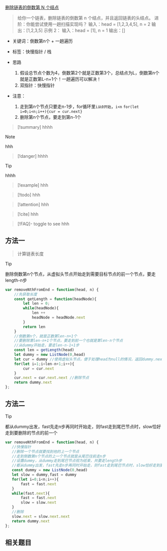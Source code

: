 
[删除链表的倒数第 N 个结点](https://leetcode.cn/problems/remove-nth-node-from-end-of-list/)


>给你一个链表，删除链表的倒数第 n 个结点，并且返回链表的头结点。
>进阶：你能尝试使用一趟扫描实现吗？
>输入：head = [1,2,3,4,5], n = 2 输出：[1,2,3,5] 示例 2：
   输入：head = [1], n = 1 输出：[] 



- 关键词：倒数第n个 + 一趟遍历

- 标签：快慢指针 /  栈
- 思路
	1. 假设总节点个数为4，倒数第2个就是正数第3个，总结点为L，倒数第n个就是正数第L-n+1个！一趟遍历可以解决！
	2. 双指针：快慢指针
- 注意：
	1. 走到第n个节点只要走n-1步，for循环里`i从0开始`，`i<n`
	 `for(let i=0;i<n;i++){cur = cur.next}`
	 2. 删除第n个节点，要走到第n-1个



>[!summary]
>hhhh


>[!note]
>hhh

>[!danger]
>hhhh

>[!tip]
>hhhh

>[!example]
>hhh

>[!todo]
>hhh

>[!attention]
>hhh

>[!cite]
>hhh

>[!FAQ]- toggle to see
>hhh







## 方法一
>计算链表长度


>[!tip]
>删除倒数第n个节点，从虚拟头节点开始走到需要目标节点的前一个节点，要走length-n步



```javascript
var removeNthFromEnd = function(head, n) {
    //先获取长度
    const getLength = function(headNode){
        let len = 0;
        while(headNode){
            len ++
            headNode = headNode.next
        }
        return len
    }
    //倒数第n个，就是正数第len-n+1个
    //要删除第len-n+1个节点，要走到前一个也就是第len-n个节点
    //从dummy开始走，要走len-n-1+1步
    const len = getLength(head)
    let dummy = new ListNode(0,head)
    let cur = dummy //使用虚拟头节点，便于处理head为null的情况，返回dummy.nexy就行
    for(let i=1;i<len-n+1;i++){
        cur = cur.next
    }
    cur.next = cur.next.next //删除节点
    return dummy.next
};
```


## 方法二
>[!tip]
>都从dummy出发，fast先走n步再同时开始走，则fast走到尾巴节点时，slow恰好走到要删除的节点的前一个
```javascript
var removeNthFromEnd = function(head, n) {
   //快慢指针
   //删除一个节点就要找到他的上一个节点
   //走到倒数第n个节点的上一个节点就是从尾巴往前走n步
   //设置dummy，从dummy走到尾巴节点视为结束，共要走length步
   //都从dummy出发，fast先走n步再同时开始走，则fast走到尾巴节点时，slow恰好走到要删除的节点的前一个
   const dummy = new ListNode(0,head)
   let slow = dummy,fast = dummy
   for(let i=0;i<n;i++){
       fast = fast.next
   }
   while(fast.next){
       fast = fast.next
       slow = slow.next
   }
   //删除
   slow.next = slow.next.next
   return dummy.next
};
```



## 相关题目
